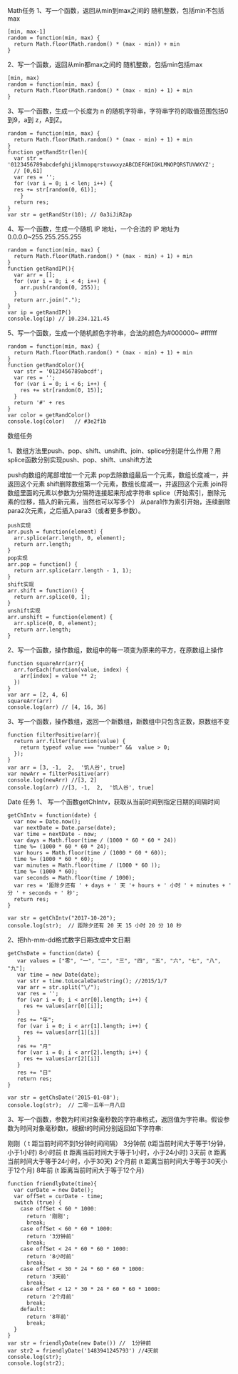 Math任务
1、写一个函数，返回从min到max之间的 随机整数，包括min不包括max

```
[min, max-1]
random = function(min, max) {
  return Math.floor(Math.random() * (max - min)) + min
}
```

2、写一个函数，返回从min都max之间的 随机整数，包括min包括max

```
[min, max)
random = function(min, max) {
  return Math.floor(Math.random() * (max - min) + 1) + min
}
```

3、写一个函数，生成一个长度为 n 的随机字符串，字符串字符的取值范围包括0到9，a到 z，A到Z。

```
random = function(min, max) {
  return Math.floor(Math.random() * (max - min) + 1) + min
}
function getRandStr(len){
  var str = '0123456789abcdefghijklmnopqrstuvwxyzABCDEFGHIGKLMNOPQRSTUVWXYZ';
  // [0,61]
  var res = '';
  for (var i = 0; i < len; i++) {
  res += str[random(0, 61)];
    }
  return res;
}
var str = getRandStr(10); // 0a3iJiRZap
```

4、写一个函数，生成一个随机 IP 地址，一个合法的 IP 地址为 0.0.0.0~255.255.255.255

```
random = function(min, max) {
  return Math.floor(Math.random() * (max - min) + 1) + min
}
function getRandIP(){
  var arr = [];
  for (var i = 0; i < 4; i++) {
    arr.push(random(0, 255));
  }
  return arr.join(".");
}
var ip = getRandIP()
console.log(ip) // 10.234.121.45
```

5、写一个函数，生成一个随机颜色字符串，合法的颜色为#000000~ #ffffff

```
random = function(min, max) {
  return Math.floor(Math.random() * (max - min) + 1) + min
}
function getRandColor(){
  var str = '0123456789abcdf';
  var res = '';
  for (var i = 0; i < 6; i++) {
    res += str[random(0, 15)];
  }
  return '#' + res
}
var color = getRandColor()
console.log(color)   // #3e2f1b
```

数组任务

1、数组方法里push、pop、shift、unshift、join、splice分别是什么作用？用 splice函数分别实现push、pop、shift、unshift方法

push向数组的尾部增加一个元素
pop去除数组最后一个元素，数组长度减一，并返回这个元素
shift删除数组第一个元素，数组长度减一，并返回这个元素
join将数组里面的元素以参数为分隔符连接起来形成字符串
splice（开始索引，删除元素的位移，插入的新元素，当然也可以写多个）
从para1作为索引开始，连续删除para2次元素，之后插入para3（或者更多参数）。

```
push实现
arr.push = function(element) {
  arr.splice(arr.length, 0, element);
  return arr.length;
}
pop实现
arr.pop = function() {
  return arr.splice(arr.length - 1, 1);
}
shift实现
arr.shift = function() {
  return arr.splice(0, 1);
}
unshift实现
arr.unshift = function(element) {
  arr.splice(0, 0, element);
  return arr.length;
}
```



2、写一个函数，操作数组，数组中的每一项变为原来的平方，在原数组上操作

```
function squareArr(arr){
  arr.forEach(function(value, index) {
    arr[index] = value ** 2;
  })
}
var arr = [2, 4, 6]
squareArr(arr)
console.log(arr) // [4, 16, 36]
```

3、写一个函数，操作数组，返回一个新数组，新数组中只包含正数，原数组不变

```
function filterPositive(arr){
  return arr.filter(function(value) {
    return typeof value === "number" &&  value > 0;
  });
}
var arr = [3, -1,  2,  '饥人谷', true]
var newArr = filterPositive(arr)
console.log(newArr) //[3, 2]
console.log(arr) //[3, -1,  2,  '饥人谷', true]
```

Date 任务
1、 写一个函数getChIntv，获取从当前时间到指定日期的间隔时间

```
getChIntv = function(date) {
  var now = Date.now();
  var nextDate = Date.parse(date);
  var time = nextDate - now;
  var days = Math.floor(time / (1000 * 60 * 60 * 24))
  time %= (1000 * 60 * 60 * 24);
  var hours = Math.floor(time / (1000 * 60 * 60));
  time %= (1000 * 60 * 60);
  var minutes = Math.floor(time / (1000 * 60 ));
  time %= (1000 * 60);
  var seconds = Math.floor(time / 1000);
  var res = '距除夕还有 ' + days + ' 天 '+ hours + ' 小时 ' + minutes + ' 分 ' + seconds + ' 秒';
  return res;
}

var str = getChIntv("2017-10-20");
console.log(str);  // 距除夕还有 20 天 15 小时 20 分 10 秒
```

2、把hh-mm-dd格式数字日期改成中文日期

```
getChsDate = function(date) {
   var values = ["零", "一", "二", "三", "四", "五", "六", "七", "八", "九"];
   var time = new Date(date);
   var str = time.toLocaleDateString(); //2015/1/7
   var arr = str.split("\/");
   var res = '';
   for (var i = 0; i < arr[0].length; i++) {
     res += values[arr[0][i]];
   }
   res += "年";
   for (var i = 0; i < arr[1].length; i++) {
     res += values[arr[1][i]]
   }
   res += "月"
   for (var i = 0; i < arr[2].length; i++) {
     res += values[arr[2][i]]
   }
   res += "日"
   return res;
}

var str = getChsDate('2015-01-08');
console.log(str);  // 二零一五年一月八日
```

3、写一个函数，参数为时间对象毫秒数的字符串格式，返回值为字符串。假设参数为时间对象毫秒数t，根据t的时间分别返回如下字符串:

刚刚（ t 距当前时间不到1分钟时间间隔）
3分钟前 (t距当前时间大于等于1分钟，小于1小时)
8小时前 (t 距离当前时间大于等于1小时，小于24小时)
3天前 (t 距离当前时间大于等于24小时，小于30天)
2个月前 (t 距离当前时间大于等于30天小于12个月)
8年前 (t 距离当前时间大于等于12个月)

```
function friendlyDate(time){
  var curDate = new Date();
  var offSet = curDate - time;
  switch (true) {
    case offSet < 60 * 1000:
      return '刚刚';
      break;
    case offSet < 60 * 60 * 1000:
      return '3分钟前'
      break;
    case offSet < 24 * 60 * 60 * 1000:
      return '8小时前'
      break;
    case offSet < 30 * 24 * 60 * 60 * 1000:
      return '3天前'
      break;
    case offSet < 12 * 30 * 24 * 60 * 60 * 1000:
      return '2个月前'
      break;
    default:
      return '8年前'
      break;
  }
}
var str = friendlyDate(new Date()) //  1分钟前
var str2 = friendlyDate('1483941245793') //4天前
console.log(str);
console.log(str2);
```

